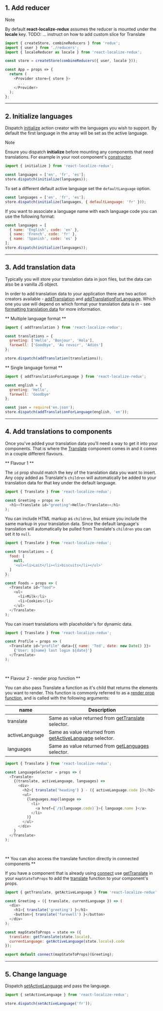 ## 1. Add reducer

<div class="admonition note">
  <p class="first admonition-title">Note</p>
  <p class="last">By default <strong>react-localize-redux</strong> assumes the reducer is mounted under the <strong>locale</strong> key. TODO: ... instruct on how to add custom slice for Translate</p>
</div>

```javascript
import { createStore, combineReducers } from 'redux';
import { user } from './reducers';
import { localeReducer as locale } from 'react-localize-redux';

const store = createStore(combineReducers({ user, locale }));

const App = props => {
  return (
    <Provider store={ store }>
      ...
    </Provider>
  );
};
```


---------------


## 2. Initialize languages

Dispatch [initialize](api/action-creators#initializelanguages-options) action creator with the languages you wish to support. By default the first language in the array will be set as the active language.

<div class="admonition note">
  <p class="first admonition-title">Note</p>
  <p class="last">Ensure you dispatch <strong>initialize</strong> before mounting any components that need translations. For example in your root component's <a href="https://reactjs.org/docs/react-component.html#constructor" target="_blank">constructor</a>.</p>
</div>

```javascript
import { initialize } from 'react-localize-redux';

const languages = ['en', 'fr', 'es'];
store.dispatch(initialize(languages));
```

To set a different default active language set the `defaultLanguage` option.

```javascript
const languages = ['en', 'fr', 'es'];
store.dispatch(initialize(languages, { defaultLanguage: 'fr' }));
```

If you want to associate a language name with each language code you can use the following format:

```javascript
const languages = [
  { name: 'English', code: 'en' },
  { name: 'French', code: 'fr' },
  { name: 'Spanish', code: 'es' }
];
store.dispatch(initialize(languages));
```


---------------



## 3. Add translation data

Typically you will store your translation data in json files, but the data can also be a vanilla JS object. 

In order to add translation data to your application there are two action creators available - [addTranslation](/api/action-creators#addtranslationdata) and [addTranslationForLanguage](/api/action-creators#addtranslationforlanguagedata-language). Which one you use will depend on which format your translation data is in - see [formatting translation data](/formatting-translation-data) for more information.

** Multiple language format **

```javascript
import { addTranslation } from 'react-localize-redux';

const translations = {
  greeting: ['Hello', 'Bonjour', 'Hola'],
  farewell: ['Goodbye', 'Au revoir', 'Adiós']
};

store.dispatch(addTranslation(translations));
```

** Single language format **

```javascript
import { addTranslationForLanguage } from 'react-localize-redux';

const english = {
  greeting: 'Hello',
  farewell: 'Goodbye'
};

const json = require('en.json');
store.dispatch(addTranslationForLanguage(english, 'en'));
```



---------------



## 4. Add translations to components

Once you've added your translation data you'll need a way to get it into your components. That is where the [Translate]() component comes in and it comes in a couple different flavours.

** Flavour 1 **

The `id` prop should match the key of the translation data you want to insert. Any copy added as Translate's `children` will automatically be added to your translation data for that key under the default language. 

```javascript
import { Translate } from 'react-localize-redux';

const Greeting = props => (
  <h1><Translate id="greeting">Hello</Translate></h1>
);
```

You can include HTML markup as `children`, but ensure you include the same markup in your translation data. Since the default language's translation will automatically be pulled from Translate's `children` you can set it to `null`.

```javascript
import { Translate } from 'react-localize-redux';

const translations = {
  food: [
    null,
    '<ul><li>Lait</li><li>biscuits</li></ul>'
  ]
};

const Foods = props => (
  <Translate id="food">
    <ul>
      <li>Milk</li>
      <li>Cookies</li>
    </ul>
  </Translate>
);
```

You can insert translations with placeholder's for dynamic data.

```javascript
import { Translate } from 'react-localize-redux';

const Profile = props => (
  <Translate id="profile" data={{ name: 'Ted', date: new Date() }}>
    {'User: ${name} last login ${date}'}
  </Translate>
);
```
<br/>

** Flavour 2 - render prop function **

You can also pass Translate a function as it's child that returns the elements you want to render. This function is commonly referred to as a [render prop function](https://reactjs.org/docs/render-props.html), and is called with the following arguments:

name | Description
--------- | ------------
translate  | Same as value returned from [getTranslate](/api/selectors/#translatekey-string-string-data-options) selector.
activeLanguage | Same as value returned from [getActiveLanguage](/api/selectors/#getactivelanguagestate) selector.
languages | Same as value returned from [getLanguages](/api/selectors/#getlanguagesstate) selector.



```javascript
import { Translate } from 'react-localize-redux';

const LanguageSelector = props => (
  <Translate>
    {(translate, activeLanguage, languages) =>
      <div>
        <h2>{ translate('heading') } - ({ activeLanguage.code })</h2>
        <ul>
          {languages.map(languge =>
            <li>
              <a href={`/${language.code}`}>{ language.name }</a>
            </li>
          )}
        </ul>
      </div>
    }
  </Translate>
);
```

<br/>


** You can also access the translate function directly in connected components **


If you have a component that is already using [connect](https://github.com/reactjs/react-redux/blob/master/docs/api.md#connectmapstatetoprops-mapdispatchtoprops-mergeprops-options) use [getTranslate](/api/selectors#gettranslatestate) in your `mapStateToProps` to add the [translate](/api/selectors#translatekey-string-string-data) function to your component's props.

```javascript
import { getTranslate, getActiveLanguage } from 'react-localize-redux';

const Greeting = ({ translate, currentLanguage }) => (
  <div>
    <h1>{ translate('greeting') }</h1>
    <button>{ translate('farewell') }</button>
  </div>
);

const mapStateToProps = state => ({
  translate: getTranslate(state.locale),
  currentLanguage: getActiveLanguage(state.locale).code
});

export default connect(mapStateToProps)(Greeting);
```



---------------



## 5. Change language

Dispatch [setActiveLanguage](/api/action-creators#setactivelanguagelanguage) and pass the language.

```javascript
import { setActiveLanguage } from 'react-localize-redux';

store.dispatch(setActiveLanguage('fr'));
```